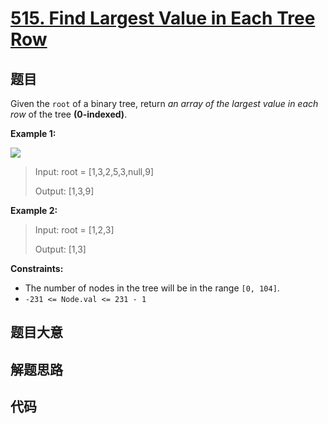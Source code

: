 # [515. Find Largest Value in Each Tree Row](https://leetcode.com/problems/find-largest-value-in-each-tree-row/)

## 题目

Given the `root` of a binary tree, return _an array of the largest value in
each row_ of the tree **(0-indexed)**.



**Example 1:**

![](https://assets.leetcode.com/uploads/2020/08/21/largest_e1.jpg)

> Input: root = [1,3,2,5,3,null,9]
> 
> Output: [1,3,9]

**Example 2:**

> Input: root = [1,2,3]
> 
> Output: [1,3]

**Constraints:**

  * The number of nodes in the tree will be in the range `[0, 104]`.
  * `-231 <= Node.val <= 231 - 1`


## 题目大意

## 解题思路

## 代码

```javascript

```


